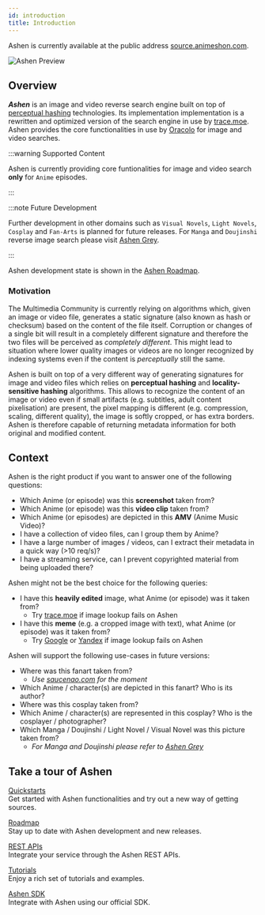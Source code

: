 ```yaml
---
id: introduction
title: Introduction
---
```


Ashen is currently available at the public address [source.animeshon.com](https://source.animeshon.com/).

![Ashen Preview](/img/docs/ashen-preview.jpeg)

## Overview

***Ashen*** is an image and video reverse search engine built on top of [perceptual hashing](https://en.wikipedia.org/wiki/Perceptual_hashing) technologies. Its implementation implementation is a rewritten and optimized version of the search engine in use by [trace.moe](https://trace.moe/). Ashen provides the core functionalities in use by [Oracolo](/docs/search-engine/introduction) for image and video searches.


:::warning Supported Content

Ashen is currently providing core funtionalities for image and video search **only** for `Anime` episodes.

:::

:::note Future Development


Further development in other domains such as `Visual Novels`, `Light Novels`, `Cosplay` and `Fan-Arts` is planned for future releases. For `Manga` and `Doujinshi` reverse image search please visit [Ashen Grey](https://docs.animeshon.com/docs/ecosystem/roadmap).

:::

Ashen development state is shown in the [Ashen Roadmap](/docs/ashen/roadmap).

### Motivation

The Multimedia Community is currently relying on algorithms which, given an image or video file, generates a static signature (also known as hash or checksum) based on the content of the file itself. Corruption or changes of a single bit will result in a completely different signature and therefore the two files will be perceived as *completely different*. This might lead to situation where lower quality images or videos are no longer recognized by indexing systems even if the content is *perceptually* still the same.

Ashen is built on top of a very different way of generating signatures for image and video files which relies on **perceptual hashing** and **locality-sensitive hashing** algorithms. This allows to recognize the content of an image or video even if small artifacts (e.g. subtitles, adult content pixelisation) are present, the pixel mapping is different (e.g. compression, scaling, different quality), the image is softly cropped, or has extra borders. Ashen is therefore capable of returning metadata information for both original and modified content.

## Context

Ashen is the right product if you want to answer one of the following questions:

- Which Anime (or episode) was this **screenshot** taken from?
- Which Anime (or episode) was this **video clip** taken from?
- Which Anime (or episodes) are depicted in this **AMV** (Anime Music Video)?
- I have a collection of video files, can I group them by Anime?
- I have a large number of images / videos, can I extract their metadata in a quick way (>10 req/s)?
- I have a streaming service, can I prevent copyrighted material from being uploaded there?

Ashen might not be the best choice for the following queries:

- I have this **heavily edited** image, what Anime (or episode) was it taken from?
  - Try [trace.moe](https://trace.moe/) if image lookup fails on Ashen
- I have this **meme** (e.g. a cropped image with text), what Anime (or episode) was it taken from?
  - Try [Google](https://www.google.com/imghp) or [Yandex](https://yandex.com/images/) if image lookup fails on Ashen

Ashen will support the following use-cases in future versions:

- Where was this fanart taken from?
  - *Use [saucenao.com](https://saucenao.com/) for the moment*
- Which Anime / character(s) are depicted in this fanart? Who is its author?
- Where was this cosplay taken from?
- Which Anime / character(s) are represented in this cosplay? Who is the cosplayer / photographer?
- Which Manga / Doujinshi / Light Novel / Visual Novel was this picture taken from?
  - *For Manga and Doujinshi please refer to [Ashen Grey](https://docs.animeshon.com/docs/ecosystem/roadmap)*

## Take a tour of Ashen

[Quickstarts](quickstart)   
Get started with Ashen functionalities and try out a new way of getting sources.

[Roadmap](roadmap)   
Stay up to date with Ashen development and new releases.

[REST APIs](reference/overview)   
Integrate your service through the Ashen REST APIs.

[Tutorials](sdk/tutorials)   
Enjoy a rich set of tutorials and examples.

[Ashen SDK](sdk/quickstarts)  
Integrate with Ashen using our official SDK.
